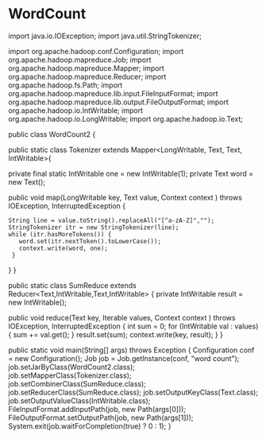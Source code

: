 # WordCount
import java.io.IOException;
import java.util.StringTokenizer;

import org.apache.hadoop.conf.Configuration;
import org.apache.hadoop.mapreduce.Job;
import org.apache.hadoop.mapreduce.Mapper;
import org.apache.hadoop.mapreduce.Reducer;
import org.apache.hadoop.fs.Path;
import org.apache.hadoop.mapreduce.lib.input.FileInputFormat;
import org.apache.hadoop.mapreduce.lib.output.FileOutputFormat;
import org.apache.hadoop.io.IntWritable;
import org.apache.hadoop.io.LongWritable;
import org.apache.hadoop.io.Text;


public class WordCount2 {
	  
public static class Tokenizer extends Mapper<LongWritable, Text, Text, IntWritable>{

private final static IntWritable one = new IntWritable(1);
private Text word = new Text();
  
public void map(LongWritable key, Text value, Context context
                   ) throws IOException, InterruptedException {

 	String line = value.toString().replaceAll("[^a-zA-Z]","");
	StringTokenizer itr = new StringTokenizer(line);
	while (itr.hasMoreTokens()) {
       word.set(itr.nextToken().toLowerCase());
       context.write(word, one);
     }
   }
 }

public static class SumReduce extends Reducer<Text,IntWritable,Text,IntWritable> {
private IntWritable result = new IntWritable();

public void reduce(Text key, Iterable<IntWritable> values,
                      Context context
                      ) throws IOException, InterruptedException {
     int sum = 0;
     for (IntWritable val : values) {
       sum += val.get();
     }
     result.set(sum);
     context.write(key, result);
   }
 }

 public static void main(String[] args) throws Exception {
   Configuration conf = new Configuration();
   Job job = Job.getInstance(conf, "word count");
   job.setJarByClass(WordCount2.class);
   job.setMapperClass(Tokenizer.class);
   job.setCombinerClass(SumReduce.class);
   job.setReducerClass(SumReduce.class);
   job.setOutputKeyClass(Text.class);
   job.setOutputValueClass(IntWritable.class);
   FileInputFormat.addInputPath(job, new Path(args[0]));
   FileOutputFormat.setOutputPath(job, new Path(args[1]));
   System.exit(job.waitForCompletion(true) ? 0 : 1);
 }
